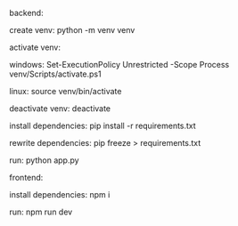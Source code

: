 backend:

create venv:
python -m venv venv

activate venv:

windows:
Set-ExecutionPolicy Unrestricted -Scope Process
venv/Scripts/activate.ps1

linux:
source venv/bin/activate

deactivate venv:
deactivate

install dependencies:
pip install -r requirements.txt

rewrite dependencies:
pip freeze > requirements.txt

run:
python app.py

frontend:

install dependencies:
npm i

run:
npm run dev
